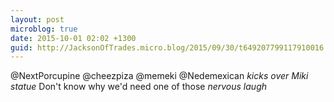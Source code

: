 ```yaml
---
layout: post
microblog: true
date: 2015-10-01 02:02 +1300
guid: http://JacksonOfTrades.micro.blog/2015/09/30/t649207799117910016.html
---
```

@NextPorcupine @cheezpiza @memeki @Nedemexican *kicks over Miki statue* Don't know why we'd need one of those *nervous laugh*
